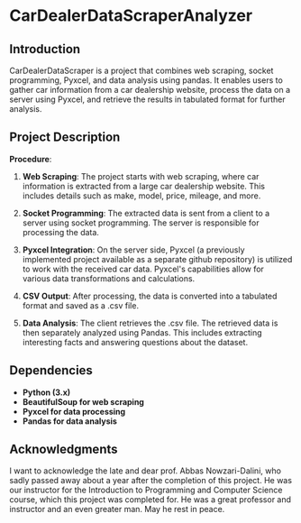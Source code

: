 # CarDealerDataScraperAnalyzer


## Introduction
CarDealerDataScraper is a project that combines web scraping, socket programming, Pyxcel, and data analysis using pandas. It enables users to gather car information from a car dealership website, process the data on a server using Pyxcel, and retrieve the results in tabulated format for further analysis.

## Project Description
**Procedure**:
1. **Web Scraping**: The project starts with web scraping, where car information is extracted from a large car dealership website. This includes details such as make, model, price, mileage, and more.

2. **Socket Programming**: The extracted data is sent from a client to a server using socket programming. The server is responsible for processing the data.

3. **Pyxcel Integration**: On the server side, Pyxcel (a previously implemented project available as a separate github repository) is utilized to work with the received car data. Pyxcel's capabilities allow for various data transformations and calculations.

4. **CSV Output**: After processing, the data is converted into a tabulated format and saved as a .csv file.

5. **Data Analysis**: The client retrieves the .csv file. The retrieved data is then separately analyzed using Pandas. This includes extracting interesting facts and answering questions about the dataset.

## Dependencies
+ **Python (3.x)**
+ **BeautifulSoup for web scraping**
+ **Pyxcel for data processing**
+ **Pandas for data analysis**

## Acknowledgments
I want to acknowledge the late and dear prof. Abbas Nowzari-Dalini, who sadly passed away about a year after the completion of this project. He was our instructor for the Introduction to Programming and Computer Science course, which this project was completed for. He was a great professor and instructor and an even greater man. May he rest in peace.

